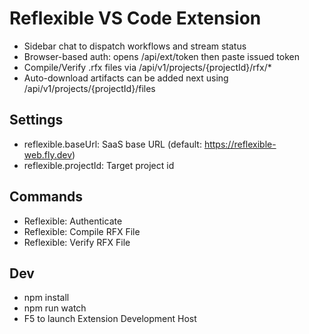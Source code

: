 # Reflexible VS Code Extension

- Sidebar chat to dispatch workflows and stream status
- Browser-based auth: opens /api/ext/token then paste issued token
- Compile/Verify .rfx files via /api/v1/projects/{projectId}/rfx/*
- Auto-download artifacts can be added next using /api/v1/projects/{projectId}/files

## Settings
- reflexible.baseUrl: SaaS base URL (default: https://reflexible-web.fly.dev)
- reflexible.projectId: Target project id

## Commands
- Reflexible: Authenticate
- Reflexible: Compile RFX File
- Reflexible: Verify RFX File

## Dev
- npm install
- npm run watch
- F5 to launch Extension Development Host

